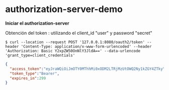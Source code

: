 # authorization-server-demo

**Iniciar el authorization-server**

Obtención del token : utilizando el client_id "user" y password "secret"

```
$ curl --location --request POST '127.0.0.1:8080/oauth2/token' --header 'Content-Type: application/x-www-form-urlencoded' --header 'Authorization: Basic Y2xpZW50OnNlY3JldA==' --data-urlencode 'grant_type=client_credentials'
```
```json
{
  "access_token":"eyJraWQiOiJmOTY0MThhMi0xODM2LTRjMzUtOWQ2Ny1kZGY4ZTkyYWQ3MWQiLCJhbGciOiJSUzI1NiJ9.eyJzdWIiOiJjbGllbnQiLCJhdWQiOiJjbGllbnQiLCJuYmYiOjE3MTgwMzQxOTUsImlzcyI6Imh0dHA6Ly8xMjcuMC4wLjE6ODA4MCIsImV4cCI6MTcxODAzNDQ5NSwiaWF0IjoxNzE4MDM0MTk1fQ.GqS7rWnEuEfGiRwyP8v_Dl69JRUI74RFf7wNspph8QNFs17EyG3u-GzK7PAIXlf_ptw6teA0SRhqTHA93NNLTirCiSDECVnAiAtSn3xYVDSD_wphkAEcJJ5qPbC6MLstv3VRrSzWEZoUpfnYAFflMm-y_LAhvrE038LaMVL4_Y8XpO0GdgAIVs1YWRCFojRBM83WgM5ADPJtNmuckOdTIEC6vvHd29F5aqIcnlZY3grP2qyhqT0KNeExHpSBYXCbYXTTXyGAtNkT1x7QX85WRoFefYqJQXMM-SpiK2hBDbC5ELTmiQQze_QoijjFLQnl71lXlUi3T7O5aPozsrkqHw",
  "token_type":"Bearer",
  "expires_in":299
}
```



